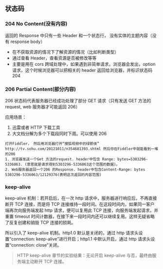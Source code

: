 ## 状态码

### 204 No Content(没有内容)

返回的 Response 中只有一些 Header 和一个状态行， 没有实体的主题内容（没有 response body）

- 在不获取资源的情况下了解资源的情况（比如判断类型）
- 通过查看 Header，查看资源是否被修改等等
- 主要是用在 cors 跨域处理中，如果遇到非简单请求，浏览器会发出，option 请求，这个时候浏览器可以把相关的 header 返回给浏览器，并标识状态码 204

### 206 Partial Content(部分内容)

206 状态码代表服务器已经成功处理了部分 GET 请求（只有发送 GET 方法的 request, web 服务器才可能返回 206）

应用场景：

1. 迅雷或者 HTTP 下载工具
2. 大文档分解为多个下载段同时下周。可以使用 206

```
打开Fiddler， 然后用浏览器打开“搜狐视频中的绿箭侠” http://tv.sohu.com/20121011/n354681393.shtml 然后你在Fiddler中就能看到一堆的206
1. 浏览器发送一个Get 方法的request. header中包含 Range: bytes=5303296-5336063. (意思就是请求得到5303296-5336063这个范围的数据)。
2. Web服务器返回一个206 的Response. header中包含Content-Range: bytes 5303296-5336063/12129376(表明这次返回的内容范围)
```

### keep-alive

keep-alive 机制：若开启后，在一次 http 请求中，服务器进行响应后，不再直接断开 TCP 连接，而是将 TCP 连接维持一段时间。在这段时间内，如果同一客户端再次向服务端发起 http 请求，便可以复用此 TCP 连接，向服务端发起请求，并重置 timeout 时间计数器，在接下来一段时间内还可以继续复用。这样无疑省略了反复创建和销毁 TCP 连接的损耗。

所以引入了 keep-alive 机制。http1.0 默认是关闭的，通过 http 请求头设置“connection: keep-alive”进行开启；http1.1 中默认开启，通过 http 请求头设置“connection: close”关闭。

> HTTP keep-alive 章节的实验结果：无论开启 keep-alive 与否，最终由服务端主动断开 TCP 连接。

